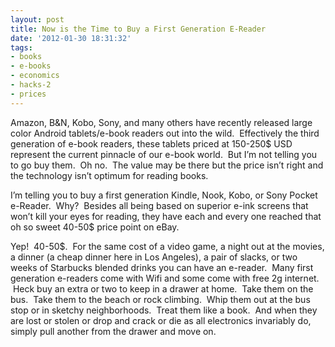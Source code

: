 ```yaml
---
layout: post
title: Now is the Time to Buy a First Generation E-Reader
date: '2012-01-30 18:31:32'
tags:
- books
- e-books
- economics
- hacks-2
- prices
---
```



Amazon, B&N, Kobo, Sony, and many others have recently released large color Android tablets/e-book readers out into the wild.  Effectively the third generation of e-book readers, these tablets priced at 150-250$ USD represent the current pinnacle of our e-book world.  But I’m not telling you to go buy them.  Oh no.  The value may be there but the price isn’t right and the technology isn’t optimum for reading books.

I’m telling you to buy a first generation Kindle, Nook, Kobo, or Sony Pocket e-Reader.  Why?  Besides all being based on superior e-ink screens that won’t kill your eyes for reading, they have each and every one reached that oh so sweet 40-50$ price point on eBay.

Yep!  40-50$.  For the same cost of a video game, a night out at the movies, a dinner (a cheap dinner here in Los Angeles), a pair of slacks, or two weeks of Starbucks blended drinks you can have an e-reader.  Many first generation e-readers come with Wifi and some come with free 2g internet.  Heck buy an extra or two to keep in a drawer at home.  Take them on the bus.  Take them to the beach or rock climbing.  Whip them out at the bus stop or in sketchy neighborhoods.  Treat them like a book.  And when they are lost or stolen or drop and crack or die as all electronics invariably do, simply pull another from the drawer and move on.


